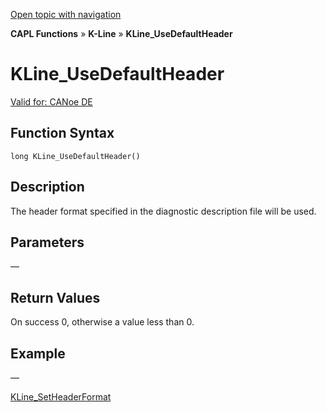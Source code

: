 [Open topic with navigation](../../../../../CANoeDEFamily.htm#Topics/CAPLFunctions/KLine/Functions/CAPLfunctionKLineUseDefaultHeader.md)

**CAPL Functions** » **K-Line** » **KLine_UseDefaultHeader**

# KLine_UseDefaultHeader

[Valid for: CANoe DE](../../../Shared/FeatureAvailability.md)

## Function Syntax

```
long KLine_UseDefaultHeader()
```

## Description

The header format specified in the diagnostic description file will be used.

## Parameters

—

## Return Values

On success 0, otherwise a value less than 0.

## Example

—

[KLine_SetHeaderFormat](CAPLfunctionKLineSetHeaderFormat.md)
